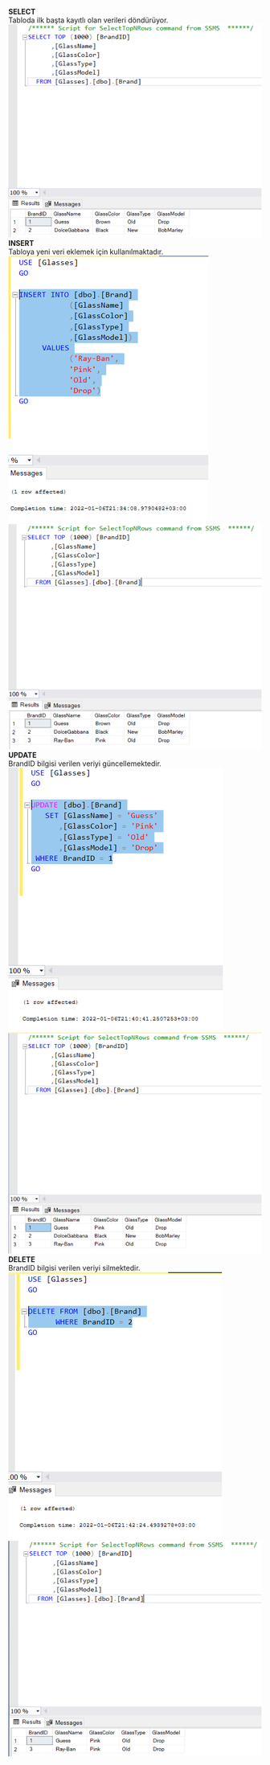 **SELECT**<br/>
Tabloda ilk başta kayıtlı olan verileri döndürüyor.
![text](https://github.com/AKBANK-Patika-FullStack-Bootcamp/DenizKoparan_Homeworks/blob/main/Week3/Select1.PNG)
<br/>
**INSERT**<br/>
Tabloya yeni veri eklemek için kullanılmaktadır.
![text](https://github.com/AKBANK-Patika-FullStack-Bootcamp/DenizKoparan_Homeworks/blob/main/Week3/Insert.PNG)
![text](https://github.com/AKBANK-Patika-FullStack-Bootcamp/DenizKoparan_Homeworks/blob/main/Week3/Select2.PNG)
<br/>
**UPDATE**<br/>
BrandID bilgisi verilen veriyi güncellemektedir.
![text](https://github.com/AKBANK-Patika-FullStack-Bootcamp/DenizKoparan_Homeworks/blob/main/Week3/Update.PNG)
![text](https://github.com/AKBANK-Patika-FullStack-Bootcamp/DenizKoparan_Homeworks/blob/main/Week3/Select3.PNG)
<br/>
**DELETE**<br/>
BrandID bilgisi verilen veriyi silmektedir.
![text](https://github.com/AKBANK-Patika-FullStack-Bootcamp/DenizKoparan_Homeworks/blob/main/Week3/Delete.PNG)
![text](https://github.com/AKBANK-Patika-FullStack-Bootcamp/DenizKoparan_Homeworks/blob/main/Week3/Select4.PNG)
